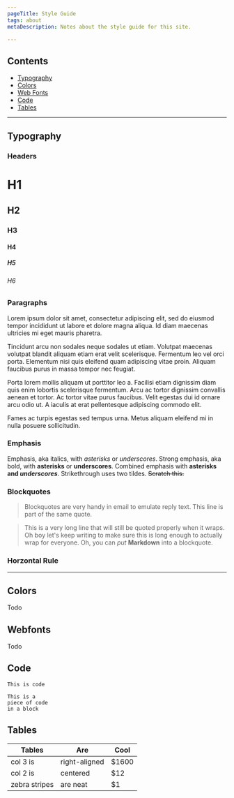 ```yaml
---
pageTitle: Style Guide
tags: about
metaDescription: Notes about the style guide for this site.  

---
```

## Contents
* [Typography](#typography)
* [Colors](#colors)
* [Web Fonts](#webfonts)
* [Code](#code)
* [Tables](#tables)

---

## <a name="typography"></a>Typography
### Headers
# H1
## H2
### H3
#### H4
##### H5
###### H6

### Paragraphs
Lorem ipsum dolor sit amet, consectetur adipiscing elit, sed do eiusmod tempor incididunt ut labore et dolore magna aliqua. Id diam maecenas ultricies mi eget mauris pharetra. 

Tincidunt arcu non sodales neque sodales ut etiam. Volutpat maecenas volutpat blandit aliquam etiam erat velit scelerisque. Fermentum leo vel orci porta. Elementum nisi quis eleifend quam adipiscing vitae proin. Aliquam faucibus purus in massa tempor nec feugiat. 

Porta lorem mollis aliquam ut porttitor leo a. Facilisi etiam dignissim diam quis enim lobortis scelerisque fermentum. Arcu ac tortor dignissim convallis aenean et tortor. Ac tortor vitae purus faucibus. Velit egestas dui id ornare arcu odio ut. A iaculis at erat pellentesque adipiscing commodo elit. 

Fames ac turpis egestas sed tempus urna. Metus aliquam eleifend mi in nulla posuere sollicitudin.

### Emphasis
Emphasis, aka italics, with *asterisks* or _underscores_. Strong emphasis, aka bold, with **asterisks** or __underscores__. Combined emphasis with **asterisks and _underscores_**. Strikethrough uses two tildes. ~~Scratch this.~~

### Blockquotes
> Blockquotes are very handy in email to emulate reply text.
> This line is part of the same quote.

> This is a very long line that will still be quoted properly when it wraps. Oh boy let's keep writing to make sure this is long enough to actually wrap for everyone. Oh, you can *put* **Markdown** into a blockquote. 

### Horzontal Rule

---

## <a name="colors"></a>Colors
Todo

## <a name="webfonts"></a>Webfonts
Todo

## <a name="code"></a>Code
`This is code`

~~~~
This is a 
piece of code 
in a block
~~~~


## <a name="tables"></a>Tables
| Tables        | Are           | Cool  |
| ------------- |-------------  | ----- |
| col 3 is      | right-aligned | $1600 |
| col 2 is      | centered      |   $12 |
| zebra stripes | are neat      |    $1 |



